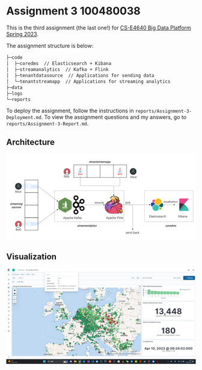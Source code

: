 # Assignment 3  100480038

This is the third assignment (the last one!) for [CS-E4640 Big Data Platform Spring 2023](https://version.aalto.fi/gitlab/bigdataplatforms/cs-e4640/-/blob/master/schedule.md).

The assignment structure is below:
```
├─code
│  ├─coredms  // Elasticsearch + Kibana
│  ├─streamanalytics  // Kafka + Flink
│  ├─tenantdatasource  // Applications for sending data
│  └─tenantstreamapp  // Applications for streaming analytics
├─data
├─logs
└─reports
```

To deploy the assignment, follow the instructions in `reports/Assignment-3-Deployment.md`.
To view the assignment questions and my answers, go to `reports/Assignment-3-Report.md`.


## Architecture

![architecture](./reports/images/architecture.png "architecture")

## Visualization

![monitor](./reports/images/monitor.png "monitor")